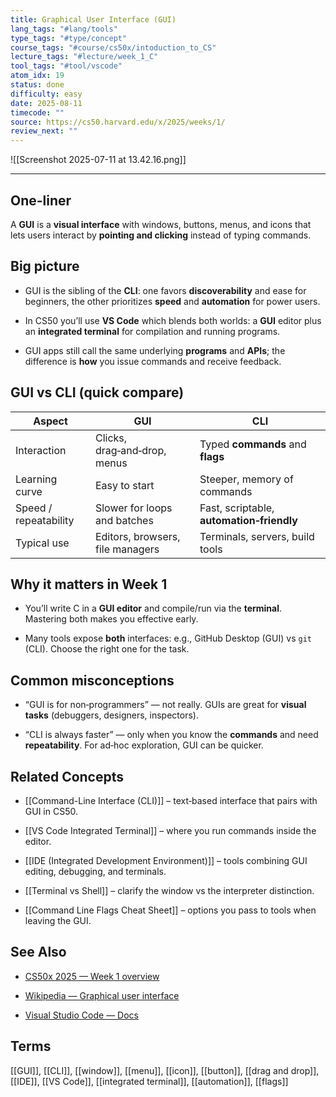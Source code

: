 ```yaml
---
title: Graphical User Interface (GUI)
lang_tags: "#lang/tools"
type_tags: "#type/concept"
course_tags: "#course/cs50x/intoduction_to_CS"
lecture_tags: "#lecture/week_1_C"
tool_tags: "#tool/vscode"
atom_idx: 19
status: done
difficulty: easy
date: 2025-08-11
timecode: ""
source: https://cs50.harvard.edu/x/2025/weeks/1/
review_next: ""
---
```


  

![[Screenshot 2025-07-11 at 13.42.16.png]]

  

---

  

## **One-liner**

  

A **GUI** is a **visual interface** with windows, buttons, menus, and icons that lets users interact by **pointing and clicking** instead of typing commands.

  

## Big picture

  

- GUI is the sibling of the **CLI**: one favors **discoverability** and ease for beginners, the other prioritizes **speed** and **automation** for power users.

- In CS50 you’ll use **VS Code** which blends both worlds: a **GUI** editor plus an **integrated terminal** for compilation and running programs.

- GUI apps still call the same underlying **programs** and **APIs**; the difference is **how** you issue commands and receive feedback.

  

## GUI vs CLI (quick compare)

  

| Aspect                | **GUI**                          | **CLI**                                   |
| --------------------- | -------------------------------- | ----------------------------------------- |
| Interaction           | Clicks, drag‑and‑drop, menus     | Typed **commands** and **flags**          |
| Learning curve        | Easy to start                    | Steeper, memory of commands               |
| Speed / repeatability | Slower for loops and batches     | Fast, scriptable, **automation‑friendly** |
| Typical use           | Editors, browsers, file managers | Terminals, servers, build tools           |

  

## Why it matters in Week 1

  

- You’ll write C in a **GUI editor** and compile/run via the **terminal**. Mastering both makes you effective early.  

- Many tools expose **both** interfaces: e.g., GitHub Desktop (GUI) vs `git` (CLI). Choose the right one for the task.

  

## Common misconceptions

  

- “GUI is for non‑programmers” — not really. GUIs are great for **visual tasks** (debuggers, designers, inspectors).  

- “CLI is always faster” — only when you know the **commands** and need **repeatability**. For ad‑hoc exploration, GUI can be quicker.

  

## Related Concepts

  

- [[Command-Line Interface (CLI)]] – text‑based interface that pairs with GUI in CS50.

- [[VS Code Integrated Terminal]] – where you run commands inside the editor.

- [[IDE (Integrated Development Environment)]] – tools combining GUI editing, debugging, and terminals.

- [[Terminal vs Shell]] – clarify the window vs the interpreter distinction.

- [[Command Line Flags Cheat Sheet]] – options you pass to tools when leaving the GUI.

  

## See Also

  

- [CS50x 2025 — Week 1 overview](https://cs50.harvard.edu/x/2025/weeks/1/)

- [Wikipedia — Graphical user interface](https://en.wikipedia.org/wiki/Graphical_user_interface)

- [Visual Studio Code — Docs](https://code.visualstudio.com/docs)

  

## Terms

  

[[GUI]], [[CLI]], [[window]], [[menu]], [[icon]], [[button]], [[drag and drop]], [[IDE]], [[VS Code]], [[integrated terminal]], [[automation]], [[flags]]
